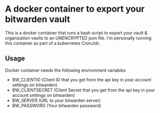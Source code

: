 # A docker container to export your bitwarden vault

This is a docker container that runs a bash script to export your vault & organization vaults to an UNENCRYPTED json file. I'm personally running this container as part of a kubernetes CronJob.

## Usage
Docker container needs the following environment variables

- BW_CLIENTID (Client ID that you get from the api key in your account settings on bitwarden)
- BW_CLIENTSECRET (Client Secret that you get from the api key in your account settings on bitwarden)
- BW_SERVER (URL to your bitwarden server)
- BW_PASSWORD (Your bitwarden password)